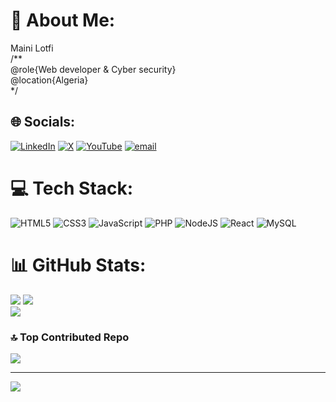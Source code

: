 # 💫 About Me:
Maini Lotfi<br>/**<br>     @role{Web developer & Cyber security}<br>     @location{Algeria}<br>*/


## 🌐 Socials:
[![LinkedIn](https://img.shields.io/badge/LinkedIn-%230077B5.svg?logo=linkedin&logoColor=white)](https://linkedin.com/in/maini-lotfi) [![X](https://img.shields.io/badge/X-black.svg?logo=X&logoColor=white)](https://x.com/@mainilotfi) [![YouTube](https://img.shields.io/badge/YouTube-%23FF0000.svg?logo=YouTube&logoColor=white)](https://youtube.com/@@phantekzy) [![email](https://img.shields.io/badge/Email-D14836?logo=gmail&logoColor=white)](mailto:mainilotfi@gmail.com) 

# 💻 Tech Stack:
![HTML5](https://img.shields.io/badge/html5-%23E34F26.svg?style=flat&logo=html5&logoColor=white) ![CSS3](https://img.shields.io/badge/css3-%231572B6.svg?style=flat&logo=css3&logoColor=white) ![JavaScript](https://img.shields.io/badge/javascript-%23323330.svg?style=flat&logo=javascript&logoColor=%23F7DF1E) ![PHP](https://img.shields.io/badge/php-%23777BB4.svg?style=flat&logo=php&logoColor=white) ![NodeJS](https://img.shields.io/badge/node.js-6DA55F?style=flat&logo=node.js&logoColor=white) ![React](https://img.shields.io/badge/react-%2320232a.svg?style=flat&logo=react&logoColor=%2361DAFB) ![MySQL](https://img.shields.io/badge/mysql-4479A1.svg?style=flat&logo=mysql&logoColor=white)
# 📊 GitHub Stats:
![](https://github-readme-stats.vercel.app/api?username=phantekzy&theme=great-gatsby&hide_border=true&include_all_commits=false&count_private=false)
![](https://nirzak-streak-stats.vercel.app/?user=phantekzy&theme=great-gatsby&hide_border=true)<br/>
![](https://github-readme-stats.vercel.app/api/top-langs/?username=phantekzy&theme=great-gatsby&hide_border=true&include_all_commits=false&count_private=false&layout=compact)

### 🔝 Top Contributed Repo
![](https://github-contributor-stats.vercel.app/api?username=phantekzy&limit=5&theme=great-gatsby&combine_all_yearly_contributions=true)

---
[![](https://visitcount.itsvg.in/api?id=phantekzy&icon=0&color=0)](https://visitcount.itsvg.in)

<!-- Proudly created with GPRM ( https://gprm.itsvg.in ) -->
